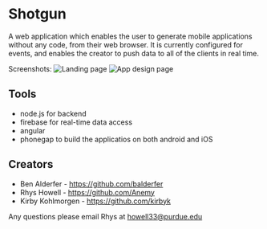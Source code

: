 Shotgun
========
A web application which enables the user to generate mobile applications without any code, from their web browser.
It is currently configured for events, and enables the creator to push data to all of the clients in real time.

Screenshots:
![Landing page](http://i.imgur.com/s3OnJq3.jpg)
![App design page](http://i.imgur.com/ooUWcWK.png)

Tools
-----------
 - node.js for backend
 - firebase for real-time data access
 - angular
 - phonegap to build the applicatios on both android and iOS

Creators
-----------
 * Ben Alderfer - https://github.com/balderfer
 * Rhys Howell - https://github.com/Anemy
 * Kirby Kohlmorgen - https://github.com/kirbyk

Any questions please email Rhys at howell33@purdue.edu
